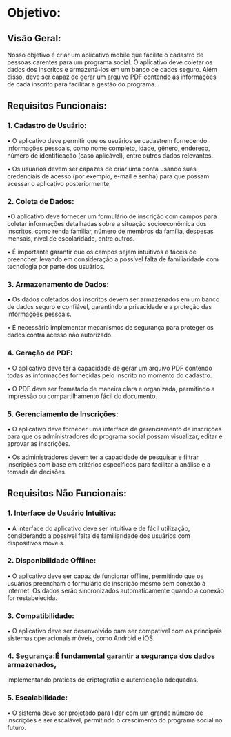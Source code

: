 # Objetivo:
## Visão Geral: 
Nosso objetivo é criar um aplicativo mobile que facilite o cadastro
de pessoas carentes para um programa social. O aplicativo deve coletar os
dados dos inscritos e armazená-los em um banco de dados seguro. Além disso,
deve ser capaz de gerar um arquivo PDF contendo as informações de cada
inscrito para facilitar a gestão do programa.

## Requisitos Funcionais:
### 1. Cadastro de Usuário:

• O aplicativo deve permitir que os usuários se cadastrem
fornecendo informações pessoais, como nome completo, idade,
gênero, endereço, número de identificação (caso aplicável), entre
outros dados relevantes.

• Os usuários devem ser capazes de criar uma conta usando suas
credenciais de acesso (por exemplo, e-mail e senha) para que
possam acessar o aplicativo posteriormente.

### 2. Coleta de Dados:

•O aplicativo deve fornecer um formulário de inscrição com
campos para coletar informações detalhadas sobre a situação
socioeconômica dos inscritos, como renda familiar, número de
membros da família, despesas mensais, nível de escolaridade,
entre outros.

• É importante garantir que os campos sejam intuitivos e fáceis de
preencher, levando em consideração a possível falta de
familiaridade com tecnologia por parte dos usuários.

### 3. Armazenamento de Dados:

• Os dados coletados dos inscritos devem ser armazenados em um
banco de dados seguro e confiável, garantindo a privacidade e a
proteção das informações pessoais.

• É necessário implementar mecanismos de segurança para
proteger os dados contra acesso não autorizado.

### 4. Geração de PDF:

• O aplicativo deve ter a capacidade de gerar um arquivo PDF
contendo todas as informações fornecidas pelo inscrito no
momento do cadastro.

• O PDF deve ser formatado de maneira clara e organizada,
permitindo a impressão ou compartilhamento fácil do documento.

### 5. Gerenciamento de Inscrições:

• O aplicativo deve fornecer uma interface de gerenciamento de
inscrições para que os administradores do programa social
possam visualizar, editar e aprovar as inscrições.

• Os administradores devem ter a capacidade de pesquisar e filtrar
inscrições com base em critérios específicos para facilitar a análise
e a tomada de decisões.

## Requisitos Não Funcionais:

### 1. Interface de Usuário Intuitiva:

• A interface do aplicativo deve ser intuitiva e de fácil utilização,
considerando a possível falta de familiaridade dos usuários com
dispositivos móveis.

### 2. Disponibilidade Offline:

• O aplicativo deve ser capaz de funcionar offline, permitindo que
os usuários preencham o formulário de inscrição mesmo sem
conexão à internet. Os dados serão sincronizados
automaticamente quando a conexão for restabelecida.

### 3. Compatibilidade:

• O aplicativo deve ser desenvolvido para ser compatível com os
principais sistemas operacionais móveis, como Android e iOS.

### 4. Segurança:É fundamental garantir a segurança dos dados armazenados,
implementando práticas de criptografia e autenticação adequadas.

### 5. Escalabilidade:

• O sistema deve ser projetado para lidar com um grande número
de inscrições e ser escalável, permitindo o crescimento do
programa social no futuro.
